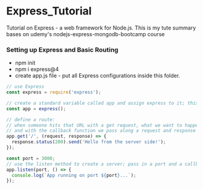 # Express_Tutorial
Tutorial on Express - a web framework for Node.js. This is my tute summary bases on udemy's nodejs-express-mongodb-bootcamp course
<br/>
### Setting up Express and Basic Routing
- npm init
- npm i express@4
- create app.js file - put all Express configurations inside this folder.
```JavaScript
// use Express
const express = require('express');

// create a standard variable called app and assign express to it; this will add methods to a the variable
const app = express();

// define a route:
// when someone hits that URL with a get request, what we want to happen is specified in a callback function as the second argument,
// and with the callback function we pass along a request and response argument.
app.get('/', (request, response) => {
  response.status(200).send('Hello from the server side!');
});

const port = 3000;
// use the listen method to create a server; pass in a port and a callback function that will be called as soon as the server starts listening.
app.listen(port, () => {
  console.log(`App running on port ${port}...`);
});
```
